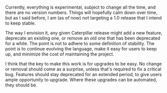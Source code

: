 Currently, everything is experimental, subject to change all the time, and there
are no version numbers. Things will hopefully calm down over time, but as I said
before, I am (as of now) not targeting a 1.0 release that I intend to keep
stable.

The way I envision it, any given Caterpillar release might add a new feature,
deprecate an existing one, or remove an old one that has been deprecated for a
while. The point is not to adhere to some definition of stability. The point is
to continue evolving the language, make it easy for users to keep up, and
minimize the cost of maintaining the project.

I think that the key to make this work is for upgrades to be easy. No change or
removal should come as a surprise, unless that's required to fix a critical bug.
Features should stay deprecated for an extended period, to give users ample
opportunity to upgrade. Where these upgrades can be automated, they should be.
